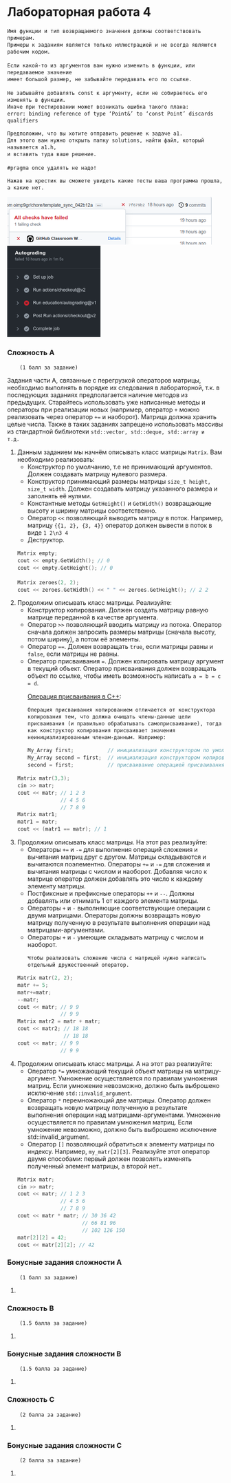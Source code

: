 # Лабораторная работа 4

    Имя функции и тип возвращаемого значения должны соответствовать примерам.
    Примеры к заданиям являются только иллюстрацией и не всегда являются рабочим кодом.

    Если какой-то из аргументов вам нужно изменить в функции, или передаваемое значение
    имеет большой размер, не забывайте передавать его по ссылке. 

    Не забывайте добавлять const к аргументу, если не собираетесь его изменять в функции.
    Иначе при тестировании может возникать ошибка такого плана:
    error: binding reference of type ‘Point&’ to ‘const Point’ discards qualifiers

```
Предположим, что вы хотите отправить решение к задаче а1.
Для этого вам нужно открыть папку solutions, найти файл, который называется a1.h,
и вставить туда ваше решение.
 
#pragma once удалять не надо!
```
```
Нажав на крестик вы сможете увидеть какие тесты ваша программа прошла, а какие нет.
```
![img_2.png](images/img_2.png)![img.png](images/img.png)

### Сложность A
        (1 балл за задание)
Задания части А, связанные с перегрузкой операторов матрицы, необходимо выполнять в порядке их следования в лабораторной, т.к. 
в последующих заданиях предполагается наличие методов из предыдущих.
Старайтесь использовать уже написанные методы и операторы при реализации новых 
(например, оператор <code>+</code> можно реализовать через оператор <code>+=</code> и наоборот).
Матрица должна хранить целые числа.
Также в таких заданиях запрещено использовать массивы из стандартной библиотеки <code>std::vector, std::deque, std::array и т.д.</code>
<ol>

<li>
Данным заданием мы начнём описывать класс матрицы <code>Matrix</code>. 
Вам необходимо реализовать:
<ul>
<li>Конструктор по умолчанию, т.е не принимающий аргументов. Должен создавать матрицу нулевого размера. </li>
<li>Конструктор принимающий размеры матрицы <code>size_t height, size_t width</code>. Должен создавать матрицу указанного размера
и заполнять её нулями. </li>
<li>Константные методы <code>GetHeight()</code> и <code>GetWidth()</code> возвращающие высоту и ширину матрицы соответственно.</li>
<li>Оператор <code><<</code> позволяющий выводить матрицу в поток.
Например, матрицу <code>{{1, 2}, {3, 4}}</code> оператор должен вывести в поток в виде <code>1 2\n3 4</code></li>

<li>Деструктор.</li>
</ul>

```c++
Matrix empty;
cout << empty.GetWidth(); // 0
cout << empty.GetHeight(); // 0

Matrix zeroes(2, 2);
cout << zeroes.GetWidth() << " " << zeroes.GetHeight(); // 2 2
```

</li>

<li>
Продолжим описывать класс матрицы. Реализуйте:
<ul>
<li>Конструктор копирования. Должен создать матрицу равную матрице переданной в качестве аргумента.</li>
<li>Оператор <code>>></code> позволяющий вводить матрицу из потока. Оператор сначала должен запросить 
размеры матрицы (сначала высоту, потом ширину), а потом её элементы.</li>
<li>Оператор <code>==</code>. Должен возвращать <code>true</code>, если матрицы равны и <code>false</code>, если матрицы не равны.</li>
<li>Оператор присваивания <code>=</code>.
Должен копировать матрицу аргумент в текущий объект. Оператор присваивания должен
возвращать объект по ссылке, чтобы иметь возможность написать <code>a = b = c = d</code>.

<a href="https://ru.wikipedia.org/wiki/%D0%9E%D0%BF%D0%B5%D1%80%D0%B0%D1%86%D0%B8%D1%8F_%D0%BF%D1%80%D0%B8%D1%81%D0%B2%D0%B0%D0%B8%D0%B2%D0%B0%D0%BD%D0%B8%D1%8F_%D0%B2_%D0%A1%2B%2B">Операция присваивания в С++</a>:

    Операция присваивания копированием отличается от конструктора копирования тем, что должна очищать члены-данные цели
    присваивания (и правильно обрабатывать самоприсваивание), тогда как конструктор копирования присваивает значения 
    неинициализированным членам-данным. Например:

```c++
My_Array first;           // инициализация конструктором по умолчанию
My_Array second = first;  // инициализация конструктором копирования
second = first;           // присваивание операцией присваивания копированием
```
</li>
</ul>

```c++
Matrix matr(3,3);
cin >> matr;
cout << matr; // 1 2 3
              // 4 5 6
              // 7 8 9
Matrix matr1;
matr1 = matr;
cout << (matr1 == matr); // 1
```
</li>


<li>
Продолжим описывать класс матрицы. На этот раз реализуйте:

<ul>
<li>
Операторы <code>+=</code> и <code>-=</code> для выполнения операций сложения и вычитания матриц друг с другом. 
Матрицы складываются и вычитаются поэлементно. Операторы <code>+=</code> и <code>-=</code> для сложения и вычитания матрицы с числом и наоборот. 
Добавляя число к матрице оператор должен добавлять это число к каждому элементу матрицы.
</li>
<li>
Постфиксные и префиксные операторы <code>++</code> и <code>--</code>. Должны добавлять или отнимать 1 от каждого элемента матрицы. 
</li>
<li>Операторы <code>+</code> и <code>-</code> выполняющие соответствующие операции с двумя матрицами. 
Операторы должны возвращать новую матрицу полученную в результате выполнения операции над матрицами-аргументами.</li>
<li>Операторы <code>+</code> и <code>-</code> умеющие складывать матрицу с числом и наоборот.</li>
        
    Чтобы реализовать сложение числа с матрицей нужно написать отдельный дружественный оператор.
</ul>

```c++
Matrix matr(2, 2);
matr += 5;
matr+=matr;
--matr;
cout << matr; // 9 9
              // 9 9
Matrix matr2 = matr + matr;
cout << matr2; // 18 18
               // 18 18
cout << matr; // 9 9
              // 9 9
```

</li>

<li>
Продолжим описывать класс матрицы. А на этот раз реализуйте:
<ul>
<li>Оператор <code>*=</code> умножающий текущий объект матрицы на матрицу-аргумент. Умножение осуществляется по 
правилам умножения матриц. Если умножение невозможно, должно быть выброшено исключение 
<code>std::invalid_argument</code>.</li>
<li>Оператор <code>*</code> перемножающий две матрицы. 
Оператор должен возвращать новую матрицу полученную в результате выполнения операции над матрицами-аргументами. Умножение осуществляется по 
правилам умножения матриц. Если умножение невозможно, должно быть выброшено исключение 
std::invalid_argument.</li>
<li>Оператор <code>[]</code> позволяющий обратиться к элементу матрицы по индексу. Например, <code>my_matr[2][3]</code>. 
Реализуйте этот оператор двумя способами: первый должен позволять изменять полученный элемент матрицы, а второй нет.</code>.
</li>
</ul>

```c++
Matrix matr;
cin >> matr;
cout << matr; // 1 2 3
              // 4 5 6
              // 7 8 9
cout << matr * matr; // 30 36 42
                     // 66 81 96
                     // 102 126 150
matr[2][2] = 42;
cout << matr[2][2]; // 42
```

</li>

</ol>


### Бонусные задания сложности A
        (1 балл за задание)

<ol>

<li>
</li>

</ol>


### Сложность B
        (1.5 балла за задание)
<ol>

<li>
</li>

</ol>


### Бонусные задания сложности B
        (1.5 балла за задание)

<ol>

<li>
</li>

</ol>

### Сложность C
        (2 балла за задание)

<ol>
<li>
</li>
</ol>

### Бонусные задания сложности C
        (2 балла за задание)

<ol>
<li>
</li>
</ol>
